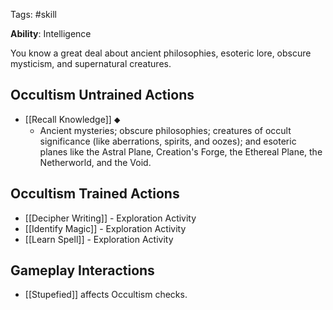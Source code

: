 Tags: #skill

**Ability**: Intelligence

You know a great deal about ancient philosophies, esoteric lore, obscure mysticism, and supernatural creatures.

## Occultism Untrained Actions

- [[Recall Knowledge]] ⬥
	- Ancient mysteries; obscure philosophies; creatures of occult significance (like aberrations, spirits, and oozes); and esoteric planes like the Astral Plane, Creation's Forge, the Ethereal Plane, the Netherworld, and the Void.
## Occultism Trained Actions

- [[Decipher Writing]] - Exploration Activity
- [[Identify Magic]] - Exploration Activity
- [[Learn Spell]] - Exploration Activity

## Gameplay Interactions

- [[Stupefied]] affects Occultism checks.